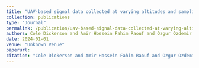 ```yaml
---
title: "UAV-based signal data collected at varying altitudes and sampling rates for wireless communication studies"
collection: publications
type: "Journal"
permalink: /publication/uav-based-signal-data-collected-at-varying-altitudes-and-sampling-rates-for-wireless-communication-studies
authors: Cole Dickerson and Amir Hossein Fahim Raouf and Ozgur Ozdemir and Ismail Guvenc and Mihail Sichitiu
date: 2024-01-01
venue: "Unknown Venue"
paperurl: 
citation: "Cole Dickerson and Amir Hossein Fahim Raouf and Ozgur Ozdemir and Ismail Guvenc and Mihail Sichitiu, Unknown Venue, 2024"
---
```

